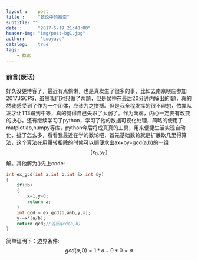 ```yaml
---
layout :    post
title :     "数论中的搜索"
subtitle: ""
date :      "2017-5-19 21:48:00"
header-img: "img/post-bg1.jpg"
author:      "Luoyayu"
catalog:    true
tags:
    - 数论
---
```


### 前言(废话)

好久没更博客了，最近有点偷懒，也是真发生了很多的事，比如去南京晓庄参加2017JSCPS，虽然我们对只做了两题，但是侯神在最后20分钟内解出的I题，真的然我感受到了作为一个团体，应该为之拼搏。但是我全程发挥的很不理想，依靠队友才让T13蹭到中等，真的觉得自己失职了太弱了。作为蒟蒻，内心一定要有改变的决心。还有继续学习了python，学习了他的数据可视化处理，简略的使用了matplotlab,numpy等库，python今后将成真真的工具，用来便捷生活实现自动化，扯了怎么多，看看我最近在学的数论吧，首先基础数轮就是扩展欧几里得算法，这个算法在用辗转相除的时候可以顺便求出ax+by=gcd(a,b)的一组$$(x_0,y_0)$$解。其他解为()先上code:

```cpp
int ex_gcd(int a,int b,int &x,int &y)
{
    if(!b)
    {
        x=1,y=0;
        return a;
    }
    int gcd = ex_gcd(b,a%b,y,x);
    y-=x*(a/b);
    return gcd;//返回gcd(a,b)
}

```
简单证明下：边界条件:$$gcd(a,0)=1*a-0*0=a$$